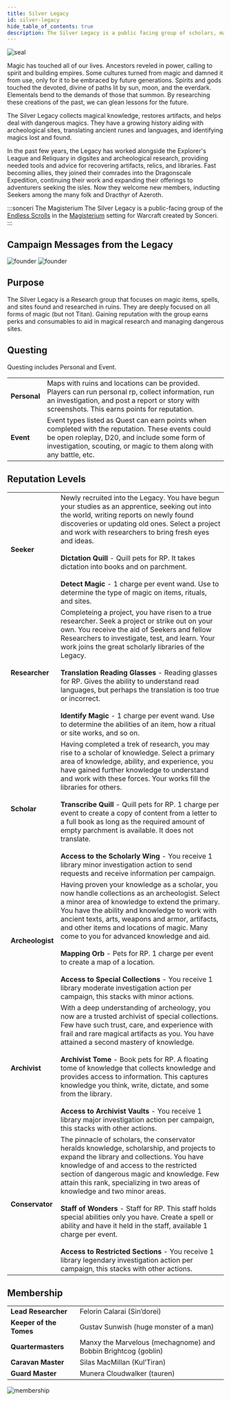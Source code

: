```yaml
---
title: Silver Legacy
id: silver-legacy
hide_table_of_contents: true
description: The Silver Legacy is a public facing group of scholars, magi, and seekers aiding in archeological research and more. Part of the Magisterium Setting.
---
```


<div class="imgright">

![seal](/img/magesterium/seal-silver-legacy.png)

</div>

Magic has touched all of our lives. Ancestors reveled in power, calling to spirit and building empires. Some cultures turned from magic and damned it from use, only for it to be embraced by future generations. Spirits and gods touched the devoted, divine of paths lit by sun, moon, and the everdark. Elementals bend to the demands of those that summon. By researching these creations of the past, we can glean lessons for the future. 

The Silver Legacy collects magical knowledge, restores artifacts, and helps deal with dangerous magics. They have a growing history aiding with archeological sites, translating ancient runes and languages, and identifying magics lost and found.

In the past few years, the Legacy has worked alongside the Explorer's League and Reliquary in digsites and archeological research, providing needed tools and advice for recovering artifacts, relics, and libraries. Fast becoming allies, they joined their comrades into the Dragonscale Expedition, continuing their work and expanding their offerings to adventurers seeking the isles. Now they welcome new members, inducting Seekers among the many folk and Dracthyr of Azeroth.

:::sonceri The Magisterium
The Silver Legacy is a public-facing group of the [Endless Scrolls](endless-scrolls.md) in the [Magisterium](/magisterium) setting for Warcraft created by Sonceri. 
:::

## Campaign Messages from the Legacy

![founder](/img/magesterium/starfall1.jpg)
![founder](/img/magesterium/starfall2.jpg)

## Purpose
The Silver Legacy is a Research group that focuses on magic items, spells, and sites found and researched in ruins. They are deeply focused on all forms of magic (but not Titan). Gaining reputation with the group earns perks and consumables to aid in magical research and managing dangerous sites.

## Questing

Questing includes Personal and Event.

<div class="info-rows">

| | |
| -- | -- |
| **Personal** | Maps with ruins and locations can be provided. Players can run personal rp, collect information, run an investigation, and post a report or story with screenshots. This earns points for reputation. |
| **Event** | Event types listed as Quest can earn points when completed with the reputation. These events could be open roleplay, D20, and include some form of investigation, scouting, or magic to them along with any battle, etc. |

</div>

## Reputation Levels

<div class="info-rows">

| | |
| -- | -- |
| **Seeker** | Newly recruited into the Legacy. You have begun your studies as an apprentice, seeking out into the world, writing reports on newly found discoveries or updating old ones. Select a project and work with researchers to bring fresh eyes and ideas.<br/><br/>**Dictation Quill** - Quill pets for RP. It takes dictation into books and on parchment.<br/><br/>**Detect Magic** - 1 charge per event wand. Use to determine the type of magic on items, rituals, and sites. |
| **Researcher** | Completeing a project, you have risen to a true researcher. Seek a project or strike out on your own. You receive the aid of Seekers and fellow Researchers to investigate, test, and learn. Your work joins the great scholarly libraries of the Legacy.<br/><br/>**Translation Reading Glasses** - Reading glasses for RP. Gives the ability to understand read languages, but perhaps the translation is too true or incorrect.<br/><br/>**Identify Magic** - 1 charge per event wand. Use to determine the abilities of an item, how a ritual or site works, and so on. |
| **Scholar** | Having completed a trek of research, you may rise to a scholar of knowledge. Select a primary area of knowledge, ability, and experience, you have gained further knowledge to understand and work with these forces. Your works fill the libraries for others.<br/><br/>**Transcribe Quill** - Quill pets for RP. 1 charge per event to create a copy of content from a letter to a full book as long as the required amount of empty parchment is available. It does not translate.<br/><br/>**Access to the Scholarly Wing** - You receive 1 library minor investigation action to send requests and receive information per campaign. |
| **Archeologist** | Having proven your knowledge as a scholar, you now handle collections as an archeologist. Select a minor area of knowledge to extend the primary. You have the ability and knowledge to work with ancient texts, arts, weapons and armor, artifacts, and other items and locations of magic. Many come to you for advanced knowledge and aid.<br/><br/>**Mapping Orb** - Pets for RP. 1 charge per event to create a map of a location.<br/><br/>**Access to Special Collections** - You receive 1 library moderate investigation action per campaign, this stacks with minor actions. |
| **Archivist** | With a deep understanding of archeology, you now are a trusted archivist of special collections. Few have such trust, care, and experience with frail and rare magical artifacts as you. You have attained a second mastery of knowledge.<br/><br/>**Archivist Tome** - Book pets for RP. A floating tome of knowledge that collects knowledge and provides access to information. This captures knowledge you think, write, dictate, and some from the library. <br/><br/>**Access to Archivist Vaults** - You receive 1 library major investigation action per campaign, this stacks with other actions. |
| **Conservator** | The pinnacle of scholars, the conservator heralds knowledge, scholarship, and projects to expand the library and collections. You have knowledge of and access to the restricted section of dangerous magic and knowledge. Few attain this rank, specializing in two areas of knowledge and two minor areas.<br/><br/>**Staff of Wonders** - Staff for RP. This staff holds special abilities only you have. Create a spell or ability and have it held in the staff, available 1 charge per event.<br/><br/>**Access to Restricted Sections** - You receive 1 library legendary investigation action per campaign, this stacks with other actions. |

</div>

## Membership

<div class="info-rows">

| | |
| -- | -- |
| **Lead Researcher** | Felorin Calarai (Sin’dorei) |
| **Keeper of the Tomes** | Gustav Sunwish (huge monster of a man) |
| **Quartermasters** | Manxy the Marvelous (mechagnome) and Bobbin Brightcog (goblin) |
| **Caravan Master** | Silas MacMillan (Kul’Tiran) |
| **Guard Master** | Munera Cloudwalker (tauren) |

</div>

![membership](/img/magesterium/Silver-Legacy.png)
